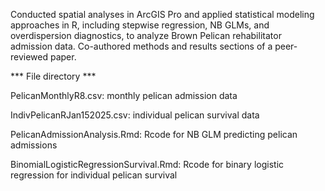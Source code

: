 
Conducted spatial analyses in ArcGIS Pro and applied statistical modeling approaches in R, including stepwise regression, NB GLMs, and overdispersion diagnostics, to analyze Brown Pelican rehabilitator admission data. Co-authored methods and results sections of a peer-reviewed paper.

*** File directory ***

PelicanMonthlyR8.csv: monthly pelican admission data

IndivPelicanRJan152025.csv: individual pelican survival data

PelicanAdmissionAnalysis.Rmd: Rcode for NB GLM predicting pelican admissions

BinomialLogisticRegressionSurvival.Rmd: Rcode for binary logistic regression for 
individual pelican survival
